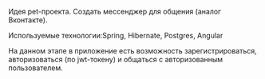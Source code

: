 

Идея pet-проекта. Создать мессенджер для общения (аналог Вконтакте).

Используемые технологии:Spring, Hibernate, Postgres, Angular

На данном этапе в приложение есть возможность зарегистрироваться, авторизоваться (по jwt-токену) и общаться с авторизованным пользователем.
    
